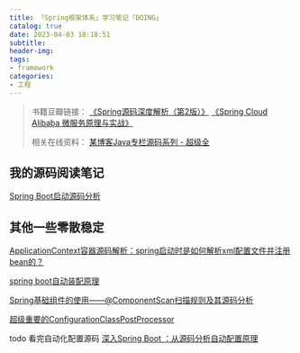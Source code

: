```yaml
---
title: 「Spring框架体系」学习笔记「DOING」
catalog: true
date: 2023-04-03 18:18:51
subtitle:
header-img:
tags:
- framework
categories:
- 工程
---
```


> 书籍豆瓣链接：
> [《Spring源码深度解析（第2版）》](https://book.douban.com/subject/30452948/)
> [《Spring Cloud Alibaba 微服务原理与实战》](https://book.douban.com/subject/35041576/)
> 
> 相关在线资料：
> [某博客Java专栏源码系列 - 超级全](https://blog.csdn.net/aqin1012/article/details/124325005)

## 我的源码阅读笔记

[Spring Boot启动源码分析](https://note.youdao.com/s/CFcCjew)

## 其他一些零散稳定

[ApplicationContext容器源码解析：spring启动时是如何解析xml配置文件并注册bean的？](https://zhuanlan.zhihu.com/p/358803204)

[spring boot自动装配原理](https://zhuanlan.zhihu.com/p/503007698)

[Spring基础组件的使用——@ComponentScan扫描规则及其源码分析](https://blog.csdn.net/qq_27610647/article/details/115704426)

[超级重要的ConfigurationClassPostProcessor](https://blog.csdn.net/aqin1012/article/details/126053792)

todo 看完自动化配置源码
[深入Spring Boot ：从源码分析自动配置原理](https://zhuanlan.zhihu.com/p/559705017)